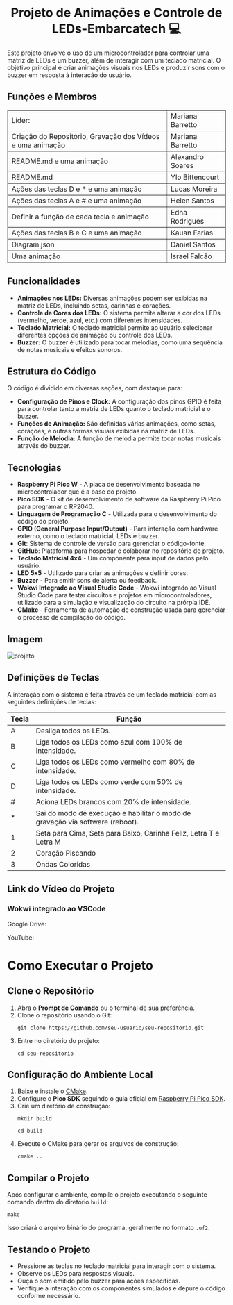 <h1 align="center">Projeto de Animações e Controle de LEDs-Embarcatech 💻</h1>

<p>Este projeto envolve o uso de um microcontrolador para controlar uma matriz de LEDs e um buzzer, além de interagir com um teclado matricial. O objetivo principal é criar animações visuais nos LEDs e produzir sons com o buzzer em resposta à interação do usuário.</p>

<h2>Funções e Membros</h2>
<table border="1">
    <tr>
        <td>Líder: </td>
        <td>Mariana Barretto</td>
    </tr>
	 </tr>
       <tr>
        <td>Criação do Repositório, Gravação dos Vídeos e uma animação</td>
        <td>Mariana Barretto</td>
    </tr>
    <tr>
        <td> README.md e uma animação</td>
        <td>Alexandro Soares</td>
    </tr>
   <tr>
        <td> README.md</td>
        <td>Ylo Bittencourt</td>
    </tr>
        <tr>
        <td>Ações das teclas D e * e uma animação</td>
        <td>Lucas Moreira</td>
    </tr>
    <tr>
        <td>Ações das teclas A e # e uma animação</td>
        <td>Helen Santos</td>
    </tr>
        <tr>
        <td>Definir a função de cada tecla e animação</td>
        <td>Edna Rodrigues</td>   
    <tr>
        <td>Ações das teclas B e C e uma animação</td>
        <td>Kauan Farias</td>
    </tr>
	<tr>
        <td>Diagram.json</td>
        <td>Daniel Santos</td>
    </tr>
  <tr>
        <td> Uma animação</td>
        <td>Israel Falcão</td>
    </tr> 
   </table>

<h2>Funcionalidades</h2>

<ul>
    <li><strong>Animações nos LEDs:</strong> Diversas animações podem ser exibidas na matriz de LEDs, incluindo setas, carinhas e corações.</li>
    <li><strong>Controle de Cores dos LEDs:</strong> O sistema permite alterar a cor dos LEDs (vermelho, verde, azul, etc.) com diferentes intensidades.</li>
    <li><strong>Teclado Matricial:</strong> O teclado matricial permite ao usuário selecionar diferentes opções de animação ou controle dos LEDs.</li>
    <li><strong>Buzzer:</strong> O buzzer é utilizado para tocar melodias, como uma sequência de notas musicais e efeitos sonoros.</li>
</ul>

<h2>Estrutura do Código</h2>

<p>O código é dividido em diversas seções, com destaque para:</p>

<ul>
    <li><strong>Configuração de Pinos e Clock:</strong> A configuração dos pinos GPIO é feita para controlar tanto a matriz de LEDs quanto o teclado matricial e o buzzer.</li>
    <li><strong>Funções de Animação:</strong> São definidas várias animações, como setas, corações, e outras formas visuais exibidas na matriz de LEDs.</li>
    <li><strong>Função de Melodia:</strong> A função de melodia permite tocar notas musicais através do buzzer.</li>
</ul>

<h2>Tecnologias</h2>
<ul>
  <li><strong>Raspberry Pi Pico W</strong> - A placa de desenvolvimento baseada no microcontrolador que é a base do projeto.</li>
  <li><strong>Pico SDK</strong> - O kit de desenvolvimento de software da Raspberry Pi Pico para programar o RP2040.</li>
  <li><strong>Linguagem de Programação C</strong> - Utilizada para o desenvolvimento do código do projeto.</li>
  <li><strong>GPIO (General Purpose Input/Output)</strong> - Para interação com hardware externo, como o teclado matricial, LEDs e buzzer.</li>
   <li><strong>Git</strong>: Sistema de controle de versão para gerenciar o código-fonte.</li>
   <li><strong>GitHub</strong>: Plataforma para hospedar e colaborar no repositório do projeto.</li>
  <li><strong>Teclado Matricial 4x4</strong> - Um componente para input de dados pelo usuário.</li>
  <li><strong>LED 5x5</strong> - Utilizado para criar as animações e definir cores.</li>
  <li><strong>Buzzer</strong> - Para emitir sons de alerta ou feedback.</li>  
<li><strong>Wokwi Integrado ao Visual Studio Code</strong> - Wokwi integrado ao Visual Studio Code para testar circuitos e projetos em microcontroladores, utilizado para a simulação e visualização do circuito na prórpia IDE.</li>
  <li><strong>CMake</strong> - Ferramenta de automação de construção usada para gerenciar o processo de compilação do código.</li>
 </ul>

<h2>Imagem</h2>
   
  ![projeto](https://github.com/MarianaBarretto/Geracao-Animacoes-Led-5x5/blob/feature/estrutura-codigo/imagem.jpg)

  <h2>Definições de Teclas</h2>
<p>A interação com o sistema é feita através de um teclado matricial com as seguintes definições de teclas:</p>
  <table>
  <thead>
    <tr>
      <th>Tecla</th>
      <th>Função</th>
    </tr>
  </thead>
  <tbody>
    <tr>
      <td>A</td>
      <td>Desliga todos os LEDs.</td>
    </tr>
    <tr>
      <td>B</td>
      <td>Liga todos os LEDs como azul com 100% de intensidade.</td>
    </tr>
    <tr>
      <td>C</td>
      <td>Liga todos os LEDs como vermelho com 80% de intensidade.</td>
    </tr>     
    <tr>
      <td>D</td>
      <td>Liga todos os LEDs como verde com 50% de intensidade.</td>
    </tr> 	
     <tr>
      <td>#</td>
      <td>Aciona LEDs brancos com 20% de intensidade.</td>
      </tr>
	  <tr>
      <td>*</td>
      <td>Sai do modo de execução e habilitar o modo de gravação via software (reboot).</td>
      </tr>
	  </tr>
	  <tr>
      <td>1</td>
      <td>Seta para Cima, Seta para Baixo, Carinha Feliz, Letra T e Letra M</td>
      </tr>
	  </tr>
	  <tr>
      <td>2</td>
      <td>Coração Piscando</td>
      </tr>
	  <tr>
      <td>3</td>
      <td>Ondas Coloridas</td>
      </tr>
  </tbody>
</table>

<h2>Link do Vídeo do Projeto</h2>

<h3>Wokwi integrado ao VSCode</h3>

<p>Google Drive: </p>
<p>YouTube: </p>

   <h1>Como Executar o Projeto</h1>
        <h2>Clone o Repositório</h2>
    <ol>
        <li>Abra o <strong>Prompt de Comando</strong> ou o terminal de sua preferência.</li>
        <li>Clone o repositório usando o Git:
            <pre><code>git clone https://github.com/seu-usuario/seu-repositorio.git</code></pre>
        </li>
        <li>Entre no diretório do projeto:
            <pre><code>cd seu-repositorio</code></pre>
        </li>
    </ol>    
    <h2>Configuração do Ambiente Local</h2>
    <ol>
        <li>Baixe e instale o <a href="https://cmake.org/download/" target="_blank">CMake</a>.</li>
        <li>Configure o <strong>Pico SDK</strong> seguindo o guia oficial em 
            <a href="https://datasheets.raspberrypi.com/pico/raspberry-pi-pico-c-sdk.pdf" target="_blank">
                Raspberry Pi Pico SDK</a>.
        </li>
        <li>Crie um diretório de construção:
            <pre><code>mkdir build</code></pre>
            <pre><code>cd build</code></pre>
        </li>
        <li>Execute o CMake para gerar os arquivos de construção:
            <pre><code>cmake ..</code></pre>
        </li>
    </ol>
    <h2>Compilar o Projeto</h2>
    <p>Após configurar o ambiente, compile o projeto executando o seguinte comando dentro do diretório <code>build</code>:</p>
    <pre><code>make</code></pre>
    <p>Isso criará o arquivo binário do programa, geralmente no formato <code>.uf2</code>.</p>
   <h2>Testando o Projeto</h2>
    <ul>
        <li>Pressione as teclas no teclado matricial para interagir com o sistema.</li>
        <li>Observe os LEDs para respostas visuais.</li>
        <li>Ouça o som emitido pelo buzzer para ações específicas.</li>
        <li>Verifique a interação com os componentes simulados e depure o código conforme necessário.</li>
    </ul>



